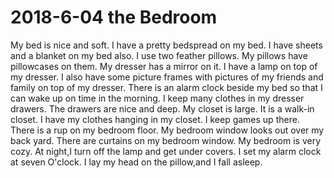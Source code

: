 # 2018-6-04  the Bedroom
My bed is nice and soft.
I have a pretty bedspread on my bed.
I have sheets and a blanket on my bed also.
I use two feather pillows.
My pillows have pillowcases on them.
My dresser has a mirror on it.
I have a lamp on top of my dresser.
I also have some picture frames with pictures of my friends and family on top of my dresser.
There is an alarm clock beside my bed so that I can wake up on time in the morning.
I keep many clothes in my dresser drawers.
The drawers are nice and deep.
My closet is large.
It is a walk-in closet.
I have my clothes hanging in my closet.
I keep games up there.
There is a rup on my bedroom floor.
My bedroom window looks out over my back yard.
There are curtains on my bedroom window.
My bedroom is very cozy.
At night,I turn off the lamp and get under covers.
I set my alarm clock at seven O'clock.
I lay my head on the pillow,and I fall asleep.




